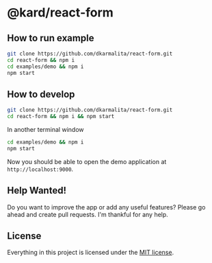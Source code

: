 # @kard/react-form

## How to run example

```sh
git clone https://github.com/dkarmalita/react-form.git
cd react-form && npm i
cd examples/demo && npm i
npm start
```

## How to develop

```sh
git clone https://github.com/dkarmalita/react-form.git
cd react-form && npm i && npm start
```

In another terminal window
```sh
cd examples/demo && npm i
npm start
```

Now you should be able to open the demo application at `http://localhost:9000`.

## Help Wanted!

Do you want to improve the app or add any useful features? Please go ahead and create pull requests. I'm thankful for any help.

## License

Everything in this project is licensed under the [MIT license](https://opensource.org/licenses/MIT).